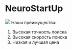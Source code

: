 # NeuroStartUp
![](https://netology-code.github.io/git-homeworks/introduction/assets/logo.png)
Наши преимущества:
  1. Высокая точность поиска
  2. Высокая скорость поиска
  3. Низкая и лучшая цена